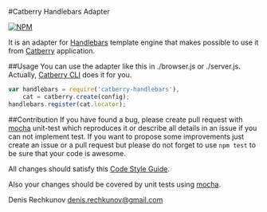 #Catberry Handlebars Adapter

[![NPM](https://nodei.co/npm/catberry-handlebars.png)](https://nodei.co/npm/catberry-handlebars/)

It is an adapter for [Handlebars](http://handlebarsjs.com/) template engine
that makes possible to use it from [Catberry](https://github.com/catberry/catberry) application.

##Usage
You can use the adapter like this in ./browser.js or ./server.js.
Actually, [Catberry CLI](https://github.com/catberry/catberry-cli) does it for you.

```javascript
var handlebars = require('catberry-handlebars'),
	cat = catberry.create(config);
handlebars.register(cat.locator);
```

##Contribution
If you have found a bug, please create pull request with [mocha](https://www.npmjs.org/package/mocha) 
unit-test which reproduces it or describe all details in an issue if you can not
implement test. If you want to propose some improvements just create an issue or
a pull request but please do not forget to use `npm test` to be sure that your
code is awesome.

All changes should satisfy this [Code Style Guide](https://github.com/catberry/catberry/blob/4.0.0/docs/code-style-guide.md).

Also your changes should be covered by unit tests using [mocha](https://www.npmjs.org/package/mocha).

Denis Rechkunov <denis.rechkunov@gmail.com>